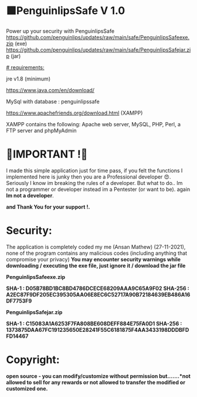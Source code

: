 # 🟩PenguinlipsSafe V 1.0
Power up your security with PenguinlipsSafe<br>
https://github.com/penguinlips/updates/raw/main/safe/PenguinlipsSafeexe.zip (exe)<br>
https://github.com/penguinlips/updates/raw/main/safe/PenguinlipsSafejar.zip (jar)

<u># requirements:</u>

jre v1.8 (minimum)

https://www.java.com/en/download/



MySql with database : penguinlipssafe

https://www.apachefriends.org/download.html (XAMPP)

XAMPP contains the following:
Apache web server, MySQL, PHP, Perl, a FTP server and phpMyAdmin


# 🔰IMPORTANT !🔰

I made this simple application just for time pass, if you felt the functions I implemented here is junky then you are a Professional developer 😍. Seriously I know im breaking the rules of a developer. But what to do.. Im not a programmer or developer instead im a Pentester (or want to be). again <b>Im not a developer</b>.


<b>and Thank You for your support !.</b>


# Security:

The application is completely coded my me (Ansan Mathew) (27-11-2021), none of the program contains any malicious codes (including anything that compromise your privacy)
<b>You may encounter security warnings while downloading / executing the exe file, just ignore it / download the jar file<b>


<b>PenguinlipsSafeexe.zip</b>

SHA-1 : D05B78BD1BC8BD4786DCECE68209AAA9C65A9F02
SHA-256 : A2EC87F9DF205EC395305AA06E8EC6C52717A90B72184639EB486A16DF7753F9


<b>PenguinlipsSafejar.zip</b>

SHA-1 : C15083A1A6253F7FA808BE608DEFF884E75FA0D1
SHA-256 : 1373875DAA67FC191235650E28241F55C6181875F4AA3433198DDDBFDFD14467




# Copyright:

open source - you can modify/customize without permission but.......*not allowed to sell for any rewards or not allowed to transfer the modified or customized one.

